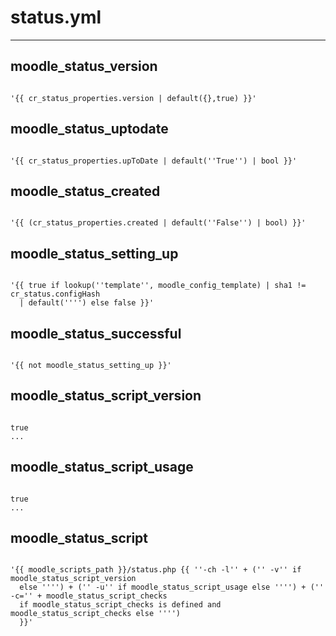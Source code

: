 



# status.yml

---
## moodle_status_version

```

'{{ cr_status_properties.version | default({},true) }}'

```
## moodle_status_uptodate

```

'{{ cr_status_properties.upToDate | default(''True'') | bool }}'

```
## moodle_status_created

```

'{{ (cr_status_properties.created | default(''False'') | bool) }}'

```
## moodle_status_setting_up

```

'{{ true if lookup(''template'', moodle_config_template) | sha1 != cr_status.configHash
  | default('''') else false }}'

```
## moodle_status_successful

```

'{{ not moodle_status_setting_up }}'

```
## moodle_status_script_version

```

true
...

```
## moodle_status_script_usage

```

true
...

```
## moodle_status_script

```

'{{ moodle_scripts_path }}/status.php {{ ''-ch -l'' + ('' -v'' if moodle_status_script_version
  else '''') + ('' -u'' if moodle_status_script_usage else '''') + ('' -c='' + moodle_status_script_checks
  if moodle_status_script_checks is defined and moodle_status_script_checks else '''')
  }}'

```